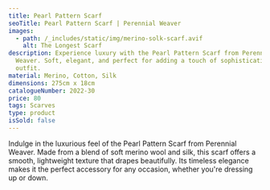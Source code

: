```yaml
---
title: Pearl Pattern Scarf
seoTitle: Pearl Pattern Scarf | Perennial Weaver
images:
  - path: /_includes/static/img/merino-solk-scarf.avif
    alt: The Longest Scarf
description: Experience luxury with the Pearl Pattern Scarf from Perennial
  Weaver. Soft, elegant, and perfect for adding a touch of sophistication to any
  outfit.
material: Merino, Cotton, Silk
dimensions: 275cm x 18cm
catalogueNumber: 2022-30
price: 80
tags: Scarves
type: product
isSold: false
---
```

Indulge in the luxurious feel of the Pearl Pattern Scarf from Perennial Weaver. Made from a blend of soft merino wool and silk, this scarf offers a smooth, lightweight texture that drapes beautifully. Its timeless elegance makes it the perfect accessory for any occasion, whether you're dressing up or down.
